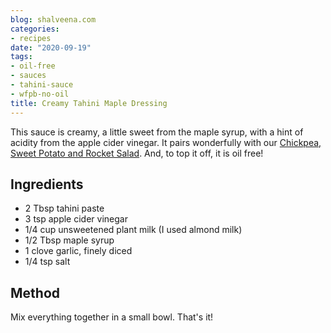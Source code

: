 ```yaml
---
blog: shalveena.com
categories:
- recipes
date: "2020-09-19"
tags:
- oil-free
- sauces
- tahini-sauce
- wfpb-no-oil
title: Creamy Tahini Maple Dressing
---
```


This sauce is creamy, a little sweet from the maple syrup, with a hint of acidity from the apple cider vinegar. It pairs wonderfully with our [Chickpea, Sweet Potato and Rocket Salad](https://shalveena.com/2020/09/19/chickpea-sweet-potato-and-rocket-salad/). And, to top it off, it is oil free!

## Ingredients

- 2 Tbsp tahini paste
- 3 tsp apple cider vinegar
- 1/4 cup unsweetened plant milk (I used almond milk)
- 1/2 Tbsp maple syrup
- 1 clove garlic, finely diced
- 1/4 tsp salt

## Method

Mix everything together in a small bowl. That's it!
